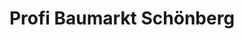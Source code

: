 ---
title: "Profi Baumarkt Schönberg"
url: /schoenberg/profi-baumarkt-schoenberg/
shop: Baumarkt
---